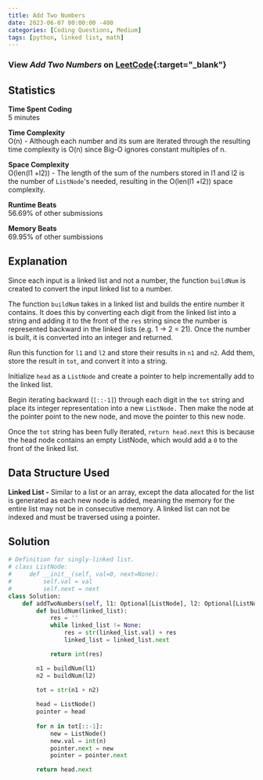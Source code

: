 ```yaml
---
title: Add Two Numbers
date: 2023-06-07 00:00:00 -400
categories: [Coding Questions, Medium]
tags: [python, linked list, math]
---
```


### View *Add Two Numbers* on [LeetCode](https://leetcode.com/problems/add-two-numbers/){:target="_blank"}

## Statistics  

**Time Spent Coding**  
5 minutes

**Time Complexity**  
O(n) - Although each number and its sum are iterated through the resulting time complexity is O(n) since Big-O ignores constant multiples of n.

**Space Complexity**  
O(len(l1 +l2)) - The length of the sum of the numbers stored in l1 and l2 is the number of `ListNode`'s needed, resulting in the O(len(l1 +l2)) space complexity.

**Runtime Beats**  
56.69% of other submissions  

**Memory Beats**  
69.95% of other sumbissions  

## Explanation
Since each input is a linked list and not a number, the function `buildNum` is created to convert the input linked list to a number.

The function `buildNum` takes in a linked list and builds the entire number it contains. It does this by converting each digit from the linked list into a string and adding it to the front of the `res` string since the number is represented backward in the linked lists (e.g. 1 -> 2 = 21). Once the number is built, it is converted into an integer and returned.

Run this function for `l1` and `l2` and store their results in `n1` and `n2`. Add them, store the result in `tot`, and convert it into a string.

Initialize `head` as a `ListNode` and create a pointer to help incrementally add to the linked list.

Begin iterating backward (`[::-1]`) through each digit in the `tot` string and place its integer representation into a new `ListNode.` Then make the node at the pointer point to the new node, and move the pointer to this new node.

Once the `tot` string has been fully iterated, `return head.next` this is because the head node contains an empty ListNode, which would add a `0` to the front of the linked list.

## Data Structure Used

**Linked List -** Similar to a list or an array, except the data allocated for the list is generated as each new node is added, meaning the memory for the entire list may not be in consecutive memory. A linked list can not be indexed and must be traversed using a pointer.

## Solution  

```python
# Definition for singly-linked list.
# class ListNode:
#     def __init__(self, val=0, next=None):
#         self.val = val
#         self.next = next
class Solution:
    def addTwoNumbers(self, l1: Optional[ListNode], l2: Optional[ListNode]) -> Optional[ListNode]:
        def buildNum(linked_list):
            res = ''
            while linked_list != None:
                res = str(linked_list.val) + res
                linked_list = linked_list.next

            return int(res)

        n1 = buildNum(l1)
        n2 = buildNum(l2)

        tot = str(n1 + n2)
        
        head = ListNode()
        pointer = head
        
        for n in tot[::-1]:
            new = ListNode()
            new.val = int(n)
            pointer.next = new
            pointer = pointer.next

        return head.next
```